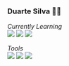### Duarte Silva 👨‍💻

*Currently Learning*<br>
![](https://img.shields.io/badge/JavaScript-F7DF1E?logo=javascript&logoColor=black&style=flat) ![](https://img.shields.io/badge/HTML-FF5733?logo=html5&logoColor=white&style=flat) ![](https://img.shields.io/badge/CSS-0066b2?logo=css3&logoColor=white&style=flat)

*Tools*<br>
![](https://img.shields.io/badge/VS_Code-007ACC?logo=visual-studio-code&logoColor=white&style=flat) ![](https://img.shields.io/badge/Linux-E34F26?logo=linux&logoColor=black&style=flat) ![](https://img.shields.io/badge/Git-E34F26?logo=git&logoColor=white&style=flat)
